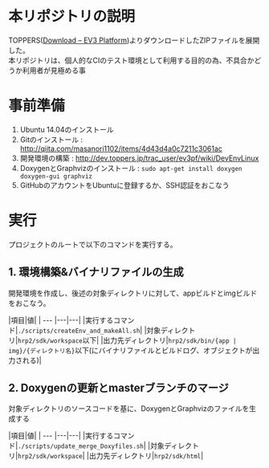 # 本リポジトリの説明
TOPPERS([Download – EV3 Platform](http://dev.toppers.jp/trac_user/ev3pf/wiki/Download))よりダウンロードしたZIPファイルを展開した。  
本リポジトリは、個人的なCIのテスト環境として利用する目的の為、不具合かどうか利用者が見極める事

# 事前準備
1. Ubuntu 14.04のインストール
1. Gitのインストール : http://qiita.com/masanori1102/items/4d43d4a0c7211c3061ac
1. 開発環境の構築 : http://dev.toppers.jp/trac_user/ev3pf/wiki/DevEnvLinux
1. DoxygenとGraphvizのインストール : `sudo apt-get install doxygen doxygen-gui graphviz`
1. GitHubのアカウントをUbuntuに登録するか、SSH認証をおこなう

# 実行
プロジェクトのルートで以下のコマンドを実行する。

## 1. 環境構築&バイナリファイルの生成
開発環境を作成し、後述の対象ディレクトリに対して、appビルドとimgビルドをおこなう。

|項目|値|
| --- |---|---|
|実行するコマンド|`./scripts/createEnv_and_makeAll.sh`|
|対象ディレクトリ|`hrp2/sdk/workspace`以下|
|出力先ディレクトリ|`hrp2/sdk/bin/{app | img}/{ディレクトリ名}`以下(にバイナリファイルとビルドログ、オブジェクトが出力される)|

## 2. Doxygenの更新とmasterブランチのマージ
対象ディレクトリのソースコードを基に、DoxygenとGraphvizのファイルを生成する

|項目|値|
| --- |---|---|
|実行するコマンド|`./scripts/update_merge_Doxyfiles.sh`|
|対象ディレクトリ|`hrp2/sdk/workspace`|
|出力先ディレクトリ|`hrp2/sdk/html`|
